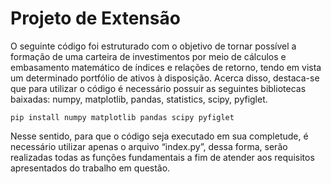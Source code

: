 # Projeto de Extensão

O seguinte código foi estruturado com o objetivo de tornar possível a formação de uma carteira de investimentos por meio de cálculos e embasamento matemático de
índices e relações de retorno, tendo em vista um determinado portfólio de ativos à disposição. Acerca disso, destaca-se que para utilizar o código é necessário possuir as
seguintes bibliotecas baixadas: numpy, matplotlib, pandas, statistics, scipy, pyfiglet.

``` pip install numpy matplotlib pandas scipy pyfiglet ```

Nesse sentido, para que o código seja executado em sua completude, é necessário  utilizar apenas o arquivo “index.py”, dessa forma, serão realizadas todas as funções
fundamentais a fim de atender aos requisitos apresentados do trabalho em questão.

